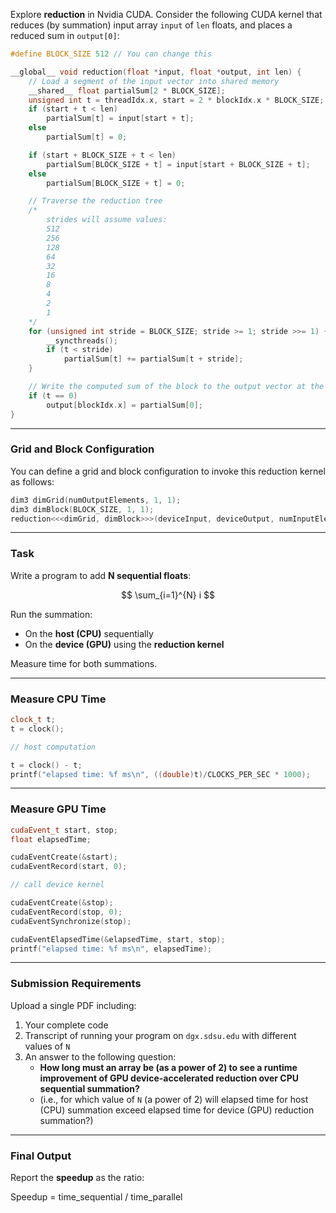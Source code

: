Explore **reduction** in Nvidia CUDA. Consider the following CUDA kernel that reduces (by summation) input array `input` of `len` floats, and places a reduced sum in `output[0]`:

```cpp
#define BLOCK_SIZE 512 // You can change this

__global__ void reduction(float *input, float *output, int len) {
    // Load a segment of the input vector into shared memory
    __shared__ float partialSum[2 * BLOCK_SIZE];
    unsigned int t = threadIdx.x, start = 2 * blockIdx.x * BLOCK_SIZE;
    if (start + t < len)
        partialSum[t] = input[start + t];
    else
        partialSum[t] = 0;

    if (start + BLOCK_SIZE + t < len)
        partialSum[BLOCK_SIZE + t] = input[start + BLOCK_SIZE + t];
    else
        partialSum[BLOCK_SIZE + t] = 0;

    // Traverse the reduction tree
    /*
        strides will assume values:
        512
        256
        128
        64
        32
        16
        8
        4
        2
        1
    */
    for (unsigned int stride = BLOCK_SIZE; stride >= 1; stride >>= 1) {
        __syncthreads();
        if (t < stride)
            partialSum[t] += partialSum[t + stride];
    }

    // Write the computed sum of the block to the output vector at the correct index
    if (t == 0)
        output[blockIdx.x] = partialSum[0];
}
```

---

### Grid and Block Configuration

You can define a grid and block configuration to invoke this reduction kernel as follows:

```cpp
dim3 dimGrid(numOutputElements, 1, 1);
dim3 dimBlock(BLOCK_SIZE, 1, 1);
reduction<<<dimGrid, dimBlock>>>(deviceInput, deviceOutput, numInputElements);
```

---

### Task

Write a program to add **N sequential floats**:

$$
\sum_{i=1}^{N} i
$$


Run the summation:

- On the **host (CPU)** sequentially
- On the **device (GPU)** using the **reduction kernel**

Measure time for both summations.

---

### Measure CPU Time

```cpp
clock_t t;
t = clock();

// host computation

t = clock() - t;
printf("elapsed time: %f ms\n", ((double)t)/CLOCKS_PER_SEC * 1000);
```

---

### Measure GPU Time

```cpp
cudaEvent_t start, stop;
float elapsedTime;

cudaEventCreate(&start);
cudaEventRecord(start, 0);

// call device kernel

cudaEventCreate(&stop);
cudaEventRecord(stop, 0);
cudaEventSynchronize(stop);

cudaEventElapsedTime(&elapsedTime, start, stop);
printf("elapsed time: %f ms\n", elapsedTime);
```

---

### Submission Requirements

Upload a single PDF including:

1. Your complete code
2. Transcript of running your program on `dgx.sdsu.edu` with different values of `N`
3. An answer to the following question:
   - **How long must an array be (as a power of 2) to see a runtime improvement of GPU device-accelerated reduction over CPU sequential summation?**
   - (i.e., for which value of `N` (a power of 2) will elapsed time for host (CPU) summation exceed elapsed time for device (GPU) reduction summation?)

---

### Final Output

Report the **speedup** as the ratio:

Speedup = time_sequential / time_parallel